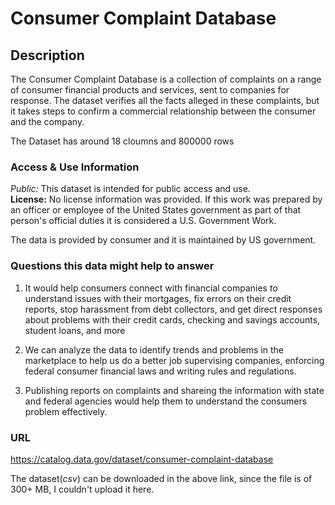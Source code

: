 # Consumer Complaint Database

## Description

The Consumer Complaint Database is a collection of complaints on a range of consumer financial products and services, sent to companies for response.
The dataset verifies all the facts alleged in these complaints, but it takes steps to confirm a commercial relationship between the consumer and the company.

The Dataset has around 18 cloumns and 800000 rows

### Access & Use Information
_Public:_ This dataset is intended for public access and use.  
**License:** No license information was provided. If this work was prepared by an officer or employee of the United States government as part of that person's official duties it is considered a U.S. Government Work.

The data is provided by consumer and it is maintained by US government.

### Questions this data might help to answer

1. It would help consumers connect with financial companies to understand issues with their mortgages, fix errors on their credit reports, stop harassment from debt collectors, and get direct responses about problems with their credit cards, checking and savings accounts, student loans, and more

2. We can analyze the data to identify trends and problems in the marketplace to help us do a better job supervising companies, enforcing federal consumer financial laws and writing rules and regulations.

3. Publishing reports on complaints and shareing the information with state and federal agencies would help them to understand the consumers problem effectively.

### URL
https://catalog.data.gov/dataset/consumer-complaint-database

The dataset(_csv_) can be downloaded in the above link, since the file is of 300+ MB, I couldn't upload it here.
